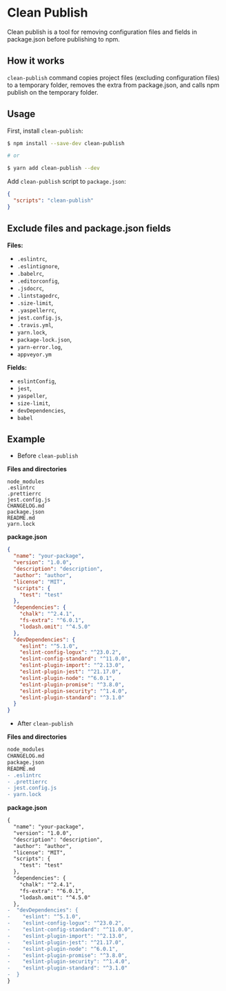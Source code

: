 # Clean Publish

Clean publish is a tool for removing configuration files and fields in package.json before publishing to npm.

## How it works

`clean-publish` command copies project files (excluding configuration files) to a temporary folder, removes the extra from package.json, and calls npm publish on the temporary folder.

## Usage

First, install `clean-publish`:

```sh
$ npm install --save-dev clean-publish

# or

$ yarn add clean-publish --dev
```

Add `clean-publish` script to `package.json`:

```json
{
  "scripts": "clean-publish"
}
```

## Exclude files and package.json fields

**Files:**

- `.eslintrc`,
- `.eslintignore`,
- `.babelrc`,
- `.editorconfig`,
- `.jsdocrc`,
- `.lintstagedrc`,
- `.size-limit`,
- `.yaspellerrc`,
- `jest.config.js`,
- `.travis.yml`,
- `yarn.lock`,
- `package-lock.json`,
- `yarn-error.log`,
- `appveyor.ym`

**Fields:**

- `eslintConfig`,
- `jest`,
- `yaspeller`,
- `size-limit`,
- `devDependencies`,
- `babel`

## Example

* Before `clean-publish`

**Files and directories**
```
node_modules
.eslintrc
.prettierrc
jest.config.js
CHANGELOG.md  
package.json
README.md
yarn.lock
```

**package.json**
```json
{
  "name": "your-package",
  "version": "1.0.0",
  "description": "description",
  "author": "author",
  "license": "MIT",
  "scripts": {
    "test": "test"
  },
  "dependencies": {
    "chalk": "^2.4.1",
    "fs-extra": "^6.0.1",
    "lodash.omit": "^4.5.0"
  },
  "devDependencies": {
    "eslint": "^5.1.0",
    "eslint-config-logux": "^23.0.2",
    "eslint-config-standard": "^11.0.0",
    "eslint-plugin-import": "^2.13.0",
    "eslint-plugin-jest": "^21.17.0",
    "eslint-plugin-node": "^6.0.1",
    "eslint-plugin-promise": "^3.8.0",
    "eslint-plugin-security": "^1.4.0",
    "eslint-plugin-standard": "^3.1.0"
  }
}
```

* After `clean-publish`

**Files and directories**
```diff
node_modules
CHANGELOG.md  
package.json
README.md
- .eslintrc
- .prettierrc
- jest.config.js
- yarn.lock
```

**package.json**
```diff
{
  "name": "your-package",
  "version": "1.0.0",
  "description": "description",
  "author": "author",
  "license": "MIT",
  "scripts": {
    "test": "test"
  },
  "dependencies": {
    "chalk": "^2.4.1",
    "fs-extra": "^6.0.1",
    "lodash.omit": "^4.5.0"
  },
-  "devDependencies": {
-    "eslint": "^5.1.0",
-    "eslint-config-logux": "^23.0.2",
-    "eslint-config-standard": "^11.0.0",
-    "eslint-plugin-import": "^2.13.0",
-    "eslint-plugin-jest": "^21.17.0",
-    "eslint-plugin-node": "^6.0.1",
-    "eslint-plugin-promise": "^3.8.0",
-    "eslint-plugin-security": "^1.4.0",
-    "eslint-plugin-standard": "^3.1.0"
-  }
}
```